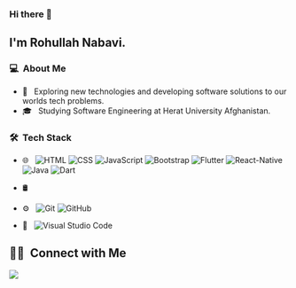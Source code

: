 ### Hi there 👋

## I'm Rohullah Nabavi.

### 💻 &nbsp;About Me 

- 🤔 &nbsp; Exploring new technologies and developing software solutions to our worlds tech problems.
- 🎓 &nbsp; Studying Software Engineering at Herat University Afghanistan.


### 🛠 &nbsp;Tech Stack

- 🌐 &nbsp;
  ![HTML](https://img.shields.io/badge/-HTML-333333?style=flat&logo=HTML5)
  ![CSS](https://img.shields.io/badge/-CSS-333333?style=flat&logo=CSS3&logoColor=1572B6)
  ![JavaScript](https://img.shields.io/badge/-JavaScript-333333?style=flat&logo=javascript)
  ![Bootstrap](https://img.shields.io/badge/-Bootstrap-333333?style=flat&logo=bootstrap&logoColor=563D7C)
  ![Flutter](https://img.shields.io/badge/-Flutter-333333?style=flat&logo=node.js)
  ![React-Native](https://img.shields.io/badge/-React-Native-333333?style=flat&logo=react)
  ![Java](https://img.shields.io/badge/-Java-333333?style=flat&logo=next.js)
  ![Dart](https://img.shields.io/badge/-Dart-333333?style=flat&logo=next.js)
- 🛢 &nbsp;
 
- ⚙️ &nbsp;
  ![Git](https://img.shields.io/badge/-Git-333333?style=flat&logo=git)
  ![GitHub](https://img.shields.io/badge/-GitHub-333333?style=flat&logo=github)
  
- 🔧 &nbsp;
  ![Visual Studio Code](https://img.shields.io/badge/-Visual%20Studio%20Code-333333?style=flat&logo=visual-studio-code&logoColor=007ACC)







##  🤝🏻 &nbsp;Connect with Me



<a href="https://www.linkedin.com/in/rohullah-nabavi-959a1b1a3/"><img src="https://img.shields.io/badge/-Cameron%20Thompson-0077B5?style=flat-square&logo=Linkedin&logoColor=white"/></a>


<!--
**cdthomp1/cdthomp1** is a ✨ _special_ ✨ repository because its `README.md` (this file) appears on your GitHub profile.


